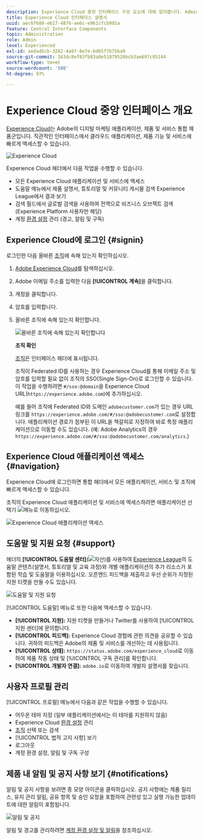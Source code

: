 ```yaml
---
description: Experience Cloud 중앙 인터페이스 구성 요소에 대해 알아봅니다. Admin Console에서 사용자 및 제품 관리에 대한 도움을 받고 애플리케이션을 Experience Cloud 서비스로 사용할 수 있도록 하십시오. 대상자 라이브러리, 고객 속성, Experience Cloud Assets 등의 도움말에 액세스할 수 있습니다.
title: Experience Cloud 인터페이스 설명서
uuid: aec6f689-e617-4876-ae6c-e961cfcb991a
feature: Central Interface Components
topic: Administration
role: Admin
level: Experienced
exl-id: aedad5cb-3282-4a97-8e7e-6d65f7b75ba9
source-git-commit: 163dc8ef83fb83a0e51879520bcb3ae697c95144
workflow-type: tm+mt
source-wordcount: '508'
ht-degree: 97%

---
```


# Experience Cloud 중앙 인터페이스 개요

[Experience Cloud](https://experience.adobe.com)는 Adobe의 디지털 마케팅 애플리케이션, 제품 및 서비스 통합 제품군입니다. 직관적인 인터페이스에서 클라우드 애플리케이션, 제품 기능 및 서비스에 빠르게 액세스할 수 있습니다.

![Experience Cloud](assets/landing.png)

Experience Cloud 헤더에서 다음 작업을 수행할 수 있습니다.

* 모든 Experience Cloud 애플리케이션 및 서비스에 액세스
* 도움말 메뉴에서 제품 설명서, 튜토리얼 및 커뮤니티 게시물 검색 Experience League에서 결과 보기
* 검색 필드에서 글로벌 검색을 사용하여 전역으로 비즈니스 오브젝트 검색 (Experience Platform 사용자만 해당)
* 계정 [환경 설정](features/account-preferences.md) 관리 (경고, 알림 및 구독)

## Experience Cloud에 로그인 {#signin}

로그인한 다음 올바른 [조직](administration/organizations.md)에 속해 있는지 확인하십시오.

1. [Adobe Experience Cloud](https://experience.adobe.com)를 탐색하십시오.
1. Adobe 이메일 주소를 입력한 다음 **[!UICONTROL 계속]**&#x200B;을 클릭합니다.
1. 계정을 클릭합니다.
1. 암호를 입력합니다.
1. 올바른 조직에 속해 있는지 확인합니다.

   ![올바른 조직에 속해 있는지 확인합니다](assets/organizations-menu.png)

   **조직 확인**

   [조직](administration/organizations.md)은 인터페이스 헤더에 표시됩니다.

   조직이 Federated ID를 사용하는 경우 Experience Cloud를 통해 이메일 주소 및 암호를 입력할 필요 없이 조직의 SSO(Single Sign-On)로 로그인할 수 있습니다. 이 작업을 수행하려면 `#/sso:@domain`을 Experience Cloud URL(`https://experience.adobe.com`)에 추가하십시오.

   예를 들어 조직에 Federated ID와 도메인 `adobecustomer.com`가 있는 경우 URL 링크를 `https://experience.adobe.com/#/sso:@adobecustomer.com`로 설정합니다. 애플리케이션 경로가 첨부된 이 URL을 책갈피로 지정하여 바로 특정 애플리케이션으로 이동할 수도 있습니다. (예: Adobe Analytics의 경우 `https://experience.adobe.com/#/sso:@adobecustomer.com/analytics`.)

## Experience Cloud 애플리케이션 액세스 {#navigation}

Experience Cloud에 로그인하면 통합 헤더에서 모든 애플리케이션, 서비스 및 조직에 빠르게 액세스할 수 있습니다.

조직의 Experience Cloud 애플리케이션 및 서비스에 액세스하려면 애플리케이션 선택기 ![메뉴](assets/apps-icon.png)로 이동하십시오.

![Experience Cloud 애플리케이션 액세스](assets/platform-core-services.png)

## 도움말 및 지원 요청 {#support}

헤더의 **[!UICONTROL 도움말 센터]**(![자산](assets/help-icon.png))를 사용하여 [Experience League](https://experienceleague.adobe.com/#home)의 도움말 콘텐츠(설명서, 튜토리얼 및 교육 과정)와 개별 애플리케이션의 추가 리소스가 포함된 학습 및 도움말을 이용하십시오. 오픈엔드 피드백을 제출하고 우선 순위가 지정된 지원 티켓을 만들 수도 있습니다.

![도움말 및 지원 요청](assets/search-menu.png)

[!UICONTROL 도움말] 메뉴로 또한 다음에 액세스할 수 있습니다.

* **[!UICONTROL 지원]:** 지원 티켓을 만들거나 Twitter를 사용하여 [!UICONTROL 지원 센터]에 문의합니다.
* **[!UICONTROL 피드백]:** Experience Cloud 경험에 관한 의견을 공유할 수 있습니다. 귀하의 피드백은 Adobe의 제품 및 서비스를 개선하는 데 사용됩니다.
* **[!UICONTROL 상태]:** `https://status.adobe.com/experience_cloud`로 이동하여 제품 작동 상태 및 [!UICONTROL 구독 관리]를 확인합니다.
* **[!UICONTROL 개발자 연결]:** `adobe.io`로 이동하여 개발자 설명서를 찾습니다.

## 사용자 프로필 관리

[!UICONTROL 프로필] 메뉴에서 다음과 같은 작업을 수행할 수 있습니다.

* 어두운 테마 지정 (일부 애플리케이션에서는 이 테마를 지원하지 않음)
* Experience Cloud [환경 설정](features/account-preferences.md) 관리
* [조직](administration/organizations.md) 선택 또는 검색
* [!UICONTROL 법적 고지 사항] 보기
* 로그아웃
* 계정 환경 설정, 알림 및 구독 구성

## 제품 내 알림 및 공지 사항 보기 {#notifications}

알림 및 공지 사항을 보려면 종 모양 아이콘을 클릭하십시오. 공지 사항에는 제품 릴리스, 유지 관리 알림, 공유 항목 및 승인 요청을 포함하여 관련성 있고 실행 가능한 업데이트에 대한 알림이 포함됩니다.

![알림 및 공지](assets/notifications-menu-small.png)

알림 및 경고를 관리하려면 [계정 환경 설정 및 알림](features/account-preferences.md)을 참조하십시오.
